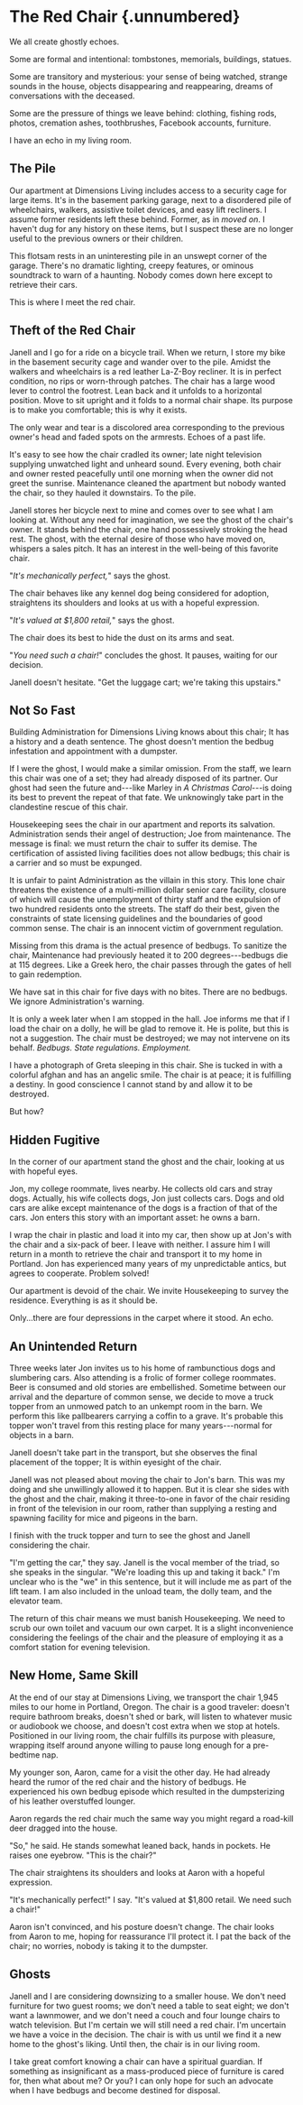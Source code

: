 # The Red Chair {.unnumbered}

We all create ghostly echoes.

Some are formal and intentional: tombstones, memorials, buildings, statues.

Some are transitory and mysterious: your sense of being watched, strange sounds in the house, objects disappearing and reappearing, dreams of conversations with the deceased.

Some are the pressure of things we leave behind: clothing, fishing rods, photos, cremation ashes, toothbrushes, Facebook accounts, furniture.

I have an echo in my living room.

## The Pile

Our apartment at Dimensions Living includes access to a security cage for large items. It's in the basement parking garage, next to a disordered pile of wheelchairs, walkers, assistive toilet devices, and easy lift recliners. I assume former residents left these behind. Former, as in *moved on*. I haven't dug for any history on these items, but I suspect these are no longer useful to the previous owners or their children.

This flotsam rests in an uninteresting pile in an unswept corner of the garage. There's no dramatic lighting, creepy features, or ominous soundtrack to warn of a haunting. Nobody comes down here except to retrieve their cars.

This is where I meet the red chair.

## Theft of the Red Chair

Janell and I go for a ride on a bicycle trail. When we return, I store my bike in the basement security cage and wander over to the pile. Amidst the walkers and wheelchairs is a red leather La-Z-Boy recliner. It is in perfect condition, no rips or worn-through patches. The chair has a large wood lever to control the footrest. Lean back and it unfolds to a horizontal position. Move to sit upright and it folds to a normal chair shape. Its purpose is to make you comfortable; this is why it exists.

The only wear and tear is a discolored area corresponding to the previous owner's head and faded spots on the armrests. Echoes of a past life.

It's easy to see how the chair cradled its owner; late night television supplying unwatched light and unheard sound. Every evening, both chair and owner rested peacefully until one morning when the owner did not greet the sunrise. Maintenance cleaned the apartment but nobody wanted the chair, so they hauled it downstairs. To the pile.

Janell stores her bicycle next to mine and comes over to see what I am looking at. Without any need for imagination, we see the ghost of the chair's owner. It stands behind the chair, one hand possessively stroking the head rest. The ghost, with the eternal desire of those who have moved on, whispers a sales pitch. It has an interest in the well-being of this favorite chair.

"*It's mechanically perfect,*" says the ghost.

The chair behaves like any kennel dog being considered for adoption, straightens its shoulders and looks at us with a hopeful expression.

"*It's valued at \$1,800 retail,*" says the ghost.

The chair does its best to hide the dust on its arms and seat.

"*You need such a chair!*" concludes the ghost. It pauses, waiting for our decision.

Janell doesn't hesitate. "Get the luggage cart; we're taking this upstairs."

## Not So Fast

Building Administration for Dimensions Living knows about this chair; It has a history and a death sentence. The ghost doesn't mention the bedbug infestation and appointment with a dumpster.

If I were the ghost, I would make a similar omission. From the staff, we learn this chair was one of a set; they had already disposed of its partner. Our ghost had seen the future and---like Marley in *A Christmas Carol*---is doing its best to prevent the repeat of that fate. We unknowingly take part in the clandestine rescue of this chair.

Housekeeping sees the chair in our apartment and reports its salvation. Administration sends their angel of destruction; Joe from maintenance. The message is final: we must return the chair to suffer its demise. The certification of assisted living facilities does not allow bedbugs; this chair is a carrier and so must be expunged.

It is unfair to paint Administration as the villain in this story. This lone chair threatens the existence of a multi-million dollar senior care facility, closure of which will cause the unemployment of thirty staff and the expulsion of two hundred residents onto the streets. The staff do their best, given the constraints of state licensing guidelines and the boundaries of good common sense. The chair is an innocent victim of government regulation.

Missing from this drama is the actual presence of bedbugs. To sanitize the chair, Maintenance had previously heated it to 200 degrees---bedbugs die at 115 degrees. Like a Greek hero, the chair passes through the gates of hell to gain redemption.

We have sat in this chair for five days with no bites. There are no bedbugs. We ignore Administration's warning.

It is only a week later when I am stopped in the hall. Joe informs me that if I load the chair on a dolly, he will be glad to remove it. He is polite, but this is not a suggestion. The chair must be destroyed; we may not intervene on its behalf. *Bedbugs. State regulations. Employment.*

I have a photograph of Greta sleeping in this chair. She is tucked in with a colorful afghan and has an angelic smile. The chair is at peace; it is fulfilling a destiny. In good conscience I cannot stand by and allow it to be destroyed.

But how?

## Hidden Fugitive

In the corner of our apartment stand the ghost and the chair, looking at us with hopeful eyes.

Jon, my college roommate, lives nearby. He collects old cars and stray dogs. Actually, his wife collects dogs, Jon just collects cars. Dogs and old cars are alike except maintenance of the dogs is a fraction of that of the cars. Jon enters this story with an important asset: he owns a barn.

I wrap the chair in plastic and load it into my car, then show up at Jon's with the chair and a six-pack of beer. I leave with neither. I assure him I will return in a month to retrieve the chair and transport it to my home in Portland. Jon has experienced many years of my unpredictable antics, but agrees to cooperate. Problem solved!

Our apartment is devoid of the chair. We invite Housekeeping to survey the residence. Everything is as it should be.

Only...there are four depressions in the carpet where it stood. An echo.

## An Unintended Return

Three weeks later Jon invites us to his home of rambunctious dogs and slumbering cars. Also attending is a frolic of former college roommates. Beer is consumed and old stories are embellished. Sometime between our arrival and the departure of common sense, we decide to move a truck topper from an unmowed patch to an unkempt room in the barn. We perform this like pallbearers carrying a coffin to a grave. It's probable this topper won't travel from this resting place for many years---normal for objects in a barn.

Janell doesn't take part in the transport, but she observes the final placement of the topper; It is within eyesight of the chair.

Janell was not pleased about moving the chair to Jon's barn. This was my doing and she unwillingly allowed it to happen. But it is clear she sides with the ghost and the chair, making it three-to-one in favor of the chair residing in front of the television in our room, rather than supplying a resting and spawning facility for mice and pigeons in the barn.

I finish with the truck topper and turn to see the ghost and Janell considering the chair.

"I'm getting the car," they say. Janell is the vocal member of the triad, so she speaks in the singular. "We're loading this up and taking it back." I'm unclear who is the "we" in this sentence, but it will include me as part of the lift team. I am also included in the unload team, the dolly team, and the elevator team.

The return of this chair means we must banish Housekeeping. We need to scrub our own toilet and vacuum our own carpet. It is a slight inconvenience considering the feelings of the chair and the pleasure of employing it as a comfort station for evening television.

## New Home, Same Skill

At the end of our stay at Dimensions Living, we transport the chair 1,945 miles to our home in Portland, Oregon. The chair is a good traveler: doesn't require bathroom breaks, doesn't shed or bark, will listen to whatever music or audiobook we choose, and doesn't cost extra when we stop at hotels. Positioned in our living room, the chair fulfills its purpose with pleasure, wrapping itself around anyone willing to pause long enough for a pre-bedtime nap.

My younger son, Aaron, came for a visit the other day. He had already heard the rumor of the red chair and the history of bedbugs. He experienced his own bedbug episode which resulted in the dumpsterizing of his leather overstuffed lounger.

Aaron regards the red chair much the same way you might regard a road-kill deer dragged into the house.

"So," he said. He stands somewhat leaned back, hands in pockets. He raises one eyebrow. "This is the chair?"

The chair straightens its shoulders and looks at Aaron with a hopeful expression.

"It's mechanically perfect!" I say. "It's valued at \$1,800 retail. We need such a chair!"

Aaron isn't convinced, and his posture doesn't change. The chair looks from Aaron to me, hoping for reassurance I'll protect it. I pat the back of the chair; no worries, nobody is taking it to the dumpster.

## Ghosts

Janell and I are considering downsizing to a smaller house. We don't need furniture for two guest rooms; we don't need a table to seat eight; we don't want a lawnmower, and we don't need a couch and four lounge chairs to watch television. But I'm certain we will still need a red chair. I'm uncertain we have a voice in the decision. The chair is with us until we find it a new home to the ghost's liking. Until then, the chair is in our living room.

I take great comfort knowing a chair can have a spiritual guardian. If something as insignificant as a mass-produced piece of furniture is cared for, then what about me? Or you? I can only hope for such an advocate when I have bedbugs and become destined for disposal.
